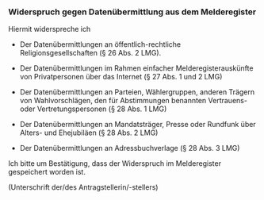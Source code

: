 ### Widerspruch gegen Datenübermittlung aus dem Melderegister

Hiermit widerspreche ich

+ Der Datenübermittlungen an öffentlich-rechtliche Religionsgesellschaften (§ 26 Abs. 2 LMG).

+ Der Datenübermittlungen im Rahmen einfacher Melderegisterauskünfte von Privatpersonen über das Internet (§ 27 Abs. 1 und 2 LMG)

+ Der Datenübermittlungen an Parteien, Wählergruppen, anderen Trägern von Wahlvorschlägen, den für Abstimmungen benannten Vertrauens- oder Vertretungspersonen (§ 28 Abs. 1 LMG)

+ Der Datenübermittlungen an Mandatsträger, Presse oder Rundfunk über Alters- und Ehejubiläen (§ 28 Abs. 2 LMG)

+ Der Datenübermittlungen an Adressbuchverlage (§ 28 Abs. 3 LMG)

Ich bitte um Bestätigung, dass der Widerspruch im Melderegister gespeichert worden ist.

(Unterschrift der/des Antragstellerin/-stellers)
